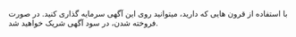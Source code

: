 با استفاده از قرون هایی که دارید، میتوانید روی این آگهی سرمایه گذاری کنید. در صورت فروخته شدن، در سود آگهی شریک خواهید شد.